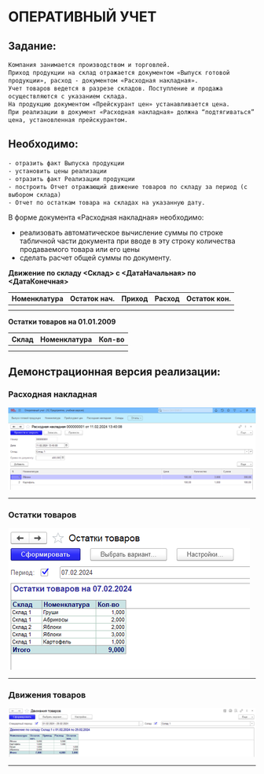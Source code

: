 # ОПЕРАТИВНЫЙ УЧЕТ

## Задание:     
	Компания занимается производством и торговлей. 
	Приход продукции на склад отражается документом «Выпуск готовой продукции», расход - документом «Расходная накладная». 
	Учет товаров ведется в разрезе складов. Поступление и продажа осуществляются с указанием склада.
	На продукцию документом «Прейскурант цен» устанавливается цена.
	При реализации в документ «Расходная накладная» должна “подтягиваться” цена, установленная прейскурантом.  

## Необходимо:
	- отразить факт Выпуска продукции
	- установить цены реализации
	- отразить факт Реализации продукции 
	- построить Отчет отражающий движение товаров по складу за период (с выбором склада)
	- Отчет по остаткам товара на складах на указанную дату.  

В форме документа «Расходная накладная» необходимо:
- реализовать автоматическое вычисление суммы по строке табличной части документа при вводе в эту строку количества продаваемого товара или его цены
- сделать расчет общей суммы по документу.


**Движение по складу <Склад> с <ДатаНачальная> по <ДатаКонечная>**

| Номенклатура | Остаток нач. | Приход  | Расход  | Остаток кон. | 
| ------------ | ------------ | ------- | ------- | ------------ |
|              |              |         |         |              |
|              |              |         |         |              |


**Остатки товаров на 01.01.2009**

| Склад | Номенклатура | Кол-во  | 
| ----- | ------------ | ------- |
|       |              |         |
|       |              |         |
  

## Демонстрационная версия реализации: 

### Расходная накладная
![Расходная накладная](SalesInvoice.PNG)  

---

### Остатки товаров
![Остатки товаров](Remains.PNG)  

---

### Движения товаров
![Движения товаров](Movement.PNG)

---

